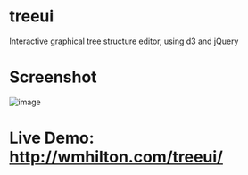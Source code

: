 treeui
======

Interactive graphical tree structure editor, using d3 and jQuery

# Screenshot
![image](https://cloud.githubusercontent.com/assets/587740/16861797/2912ae72-4a12-11e6-88a5-e9f937cf7eea.png)

# Live Demo: http://wmhilton.com/treeui/
